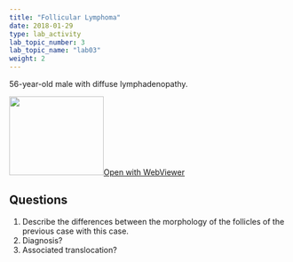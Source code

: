 ```yaml
---
title: "Follicular Lymphoma"
date: 2018-01-29
type: lab_activity
lab_topic_number: 3
lab_topic_name: "lab03"
weight: 2
---
```

<div class="entrybody">
<p>56-year-old male with diffuse lymphadenopathy.<br clear="all"></p>

<div class="thumbnail"><a href="https://pathologylab.ctl.columbia.edu/slides/slideHeme_Path_02/" target="_blank"><img alt="" src="/assets/images/slide_hemepath2.jpg" width="170" height="142" class="mt-image-left"></a><a href="https://pathologylab.ctl.columbia.edu/slides/slideHeme_Path_02/" target="_blank">Open with WebViewer</a></div>

<h2>Questions</h2>


<ol>
<li>Describe the differences between the morphology of the follicles of the previous case with this case.</li>
<li> Diagnosis?</li>
<li> Associated translocation?</li>
</ol>


						
</div>
